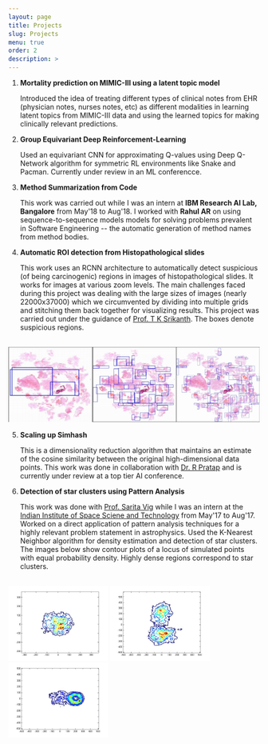 ```yaml
---
layout: page
title: Projects
slug: Projects
menu: true
order: 2
description: >
---
```


1. **Mortality prediction on MIMIC-III using a latent topic model**  

   Introduced the idea of treating different types of clinical notes from EHR (physician notes, nurses notes, etc) as different modalities in learning latent topics from MIMIC-III data and using the learned topics for making clinically relevant predictions.

2. **Group Equivariant Deep Reinforcement-Learning**

   Used an equivariant CNN for approximating Q-values using Deep Q-Network algorithm for symmetric RL environments like Snake and Pacman. Currently under review in an ML conferencce.

3. **Method Summarization from Code**

   This work was carried out while I was an intern at **IBM Research AI Lab, Bangalore** from May'18 to Aug'18. I worked with **Rahul AR** on using sequence-to-sequence models models for solving problems prevalent in Software Engineering -- the automatic generation of method names from method bodies.

4. **Automatic ROI detection from Histopathological slides**

   This work uses an RCNN architecture to automatically detect suspicious (of being carcinogenic) regions in images of histopathological slides. It works for images at various zoom levels. The main challenges faced during this project was dealing with the large sizes of images (nearly 22000x37000) which we circumvented by dividing into multiple grids and stitching them back together for visualizing results. This project was carried out under the guidance of [Prof. T  K Srikanth](https://www.iiitb.ac.in/faculty_page.php?name=tksrikanth). The boxes denote suspicious regions.
<br>
<img src="/assets/img/roi-det.png" height="150" width="600">

5. **Scaling up Simhash**

   This is a dimensionality reduction algorithm that maintains an estimate of the cosine similarity between the original high-dimensional data points. This work was done in collaboration with [Dr. R Pratap](https://sites.google.com/site/prataprameshwaryadav/) and is currently under review at a top tier AI conference.


6. **Detection of star clusters using Pattern Analysis**

   This work was done with [Prof. Sarita Vig](https://www.iist.ac.in/ess/sarita) while I was an intern at the [Indian Institute of Space Sciene and Technology](https://www.iist.ac.in/) from May'17 to Aug'17. Worked on a direct application of pattern analysis techniques for a highly relevant problem statement in astrophysics. Used the K-Nearest Neighbor algorithm for density estimation and detection of star clusters. The images below show contour plots of a locus of simulated points with equal probability density. Highly dense regions correspond to star clusters.
<br>
<img src="/assets/img/iist.jpg" height="150" width="200"> <img src="/assets/img/iist2.jpg" height="150" width="200"> <img src="/assets/img/iist3.jpg" height="150" width="200">

<!-- 2. **Word Embeddings for the Medical Domain**

    This work is on generating word embeddings specifically for medical terms making use of hierarchical ontologies in
	medicine. This work was advised by [Prof. G S Raghavan](https://www.iiitb.ac.in/faculty_page.php?name=gsrinivasaraghavan). -->